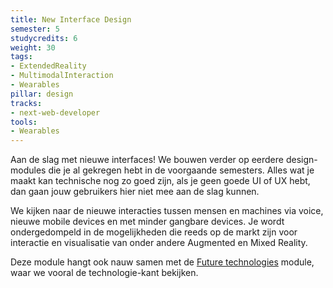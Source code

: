 ```yaml
---
title: New Interface Design
semester: 5
studycredits: 6
weight: 30
tags:
- ExtendedReality
- MultimodalInteraction
- Wearables
pillar: design
tracks:
- next-web-developer
tools:
- Wearables
---
```


Aan de slag met nieuwe interfaces! We bouwen verder op eerdere design-modules die je al gekregen hebt in de voorgaande semesters. Alles wat je maakt kan technische nog zo goed zijn, als je geen goede UI of UX hebt, dan gaan jouw gebruikers hier niet mee aan de slag kunnen.

We kijken naar de nieuwe interacties tussen mensen en machines via voice, nieuwe mobile devices en met minder gangbare devices.
Je wordt ondergedompeld in de mogelijkheden die reeds op de markt zijn voor interactie en visualisatie van onder andere Augmented en Mixed Reality.

Deze module hangt ook nauw samen met de [Future technologies](/programma/future-technologies) module, waar we vooral de technologie-kant bekijken. 
